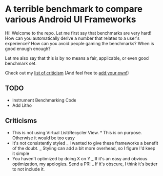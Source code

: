 # A terrible benchmark to compare various Android UI Frameworks

Hi! Welcome to the repo. Let me first say that benchmarks are very hard! How
can you automatically derive a number that relates to a user's experience? How
can you avoid people gaming the benchmarks? When is good enough enough?

Let me also say that this is by no means a fair, applicable, or even good benchmark set.

Check out my [list of criticism](#criticisms) (And feel free to [add your own!](https://github.com/MarcoPolo/android-framework-benchmark/edit/master/README.md))

## TODO

- Instrument Benchmarking Code
- Add Litho

## Criticisms

- This is not using Virtual List/Recycler View. \* This is on purpose. Otherwise it would be too easy
- It's not consistently styled
  _ I wanted to give these frameworks a benefit of the doubt.
  _ Styling can add a bit more overhead, so I figure I'd keep it simple
- You haven't optimized by doing X on Y
  _ If it's an easy and obvious optimization, my apologies. Send a PR!
  _ If it's obscure, I think it's better to not include it.
